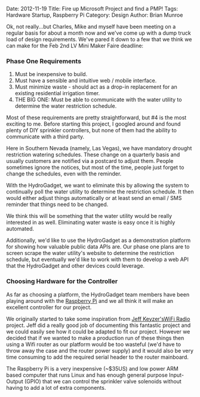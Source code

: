 Date: 2012-11-19
Title: Fire up Microsoft Project and find a PMP!
Tags: Hardware Startup, Raspberry Pi
Category: Design
Author: Brian Munroe


Ok, not really...but Charles, Mike and myself have been meeting on a regular basis for about a month
now and we've come up with a dump truck load of design requirements.  We've pared
it down to a few that we think we can make for the Feb 2nd LV Mini Maker
Faire deadline:

### Phase One Requirements ###

1.  Must be inexpensive to build.
2.  Must have a sensible and intuitive web / mobile interface.
3.  Must minimize waste - should act as a drop-in replacement for an existing residential
irrigation timer.
4.  THE BIG ONE:  Must be able to communicate with the water utility to determine
the water restriction schedule.


Most of these requirements are pretty straightforward, but #4 is the most exciting
to me.  Before starting this project, I googled around and found plenty of DIY
sprinkler controllers, but none of them had the ability to communicate with a
third party.  


Here in Southern Nevada (namely, Las Vegas), we have mandatory drought restriction
watering schedules.  These change on a quarterly basis and usually
customers are notified via a postcard to adjust them.  People sometimes ignore the
notices, but most of the time, people just forget to change the schedules, even
with the reminder.


With the HydroGadget, we want to eliminate this by allowing the system to
continually poll the water utility to determine the restriction schedule.  It then
would either adjust things automatically or at least send an email / SMS reminder 
that things need to be changed.


We think this will be something that the water utility would be really interested
in as well.  Eliminating water waste is easy once it is highly automated.


Additionally, we'd like to use the HydroGadget as a demonstration platform for
showing how valuable public data APIs are.  Our phase one plans are to screen
scrape the water utility's website to determine the restriction schedule, but
eventually we'd like to work with them to develop a web API that the HydroGadget
and other devices could leverage.


### Choosing Hardware for the Controller ###

As far as choosing a platform, the HydroGadget team members have been playing around with the [Raspberry Pi](http://www.raspberrypi.org/) and we all think it will make an excellent controller for our project.


We originally started to take some inspiration from [Jeff
Keyzer's](http://mightyohm.com/blog/about/)[WiFi
Radio](http://mightyohm.com/blog/2008/10/building-a-wifi-radio-part-1-introduction/)
project.  Jeff did a really good job of documenting this fantastic project and we
could easily see how it could be adapted to fit our project.  However we decided that
if we wanted to make a production run of these things then using a Wifi router as
our platform would be too wasteful (we'd have to throw away the case and the
router power supply) and it would also be very time consuming to add the required
serial header to the router mainboard.


The Raspberry Pi is a very inexpensive (~$35US) and low power ARM based computer that runs Linux
and has enough general purpose Input-Output (GPIO) that we can control the
sprinkler valve solenoids without having to add a lot of extra components.

